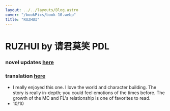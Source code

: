 ```yaml
---
layout: ../../layouts/Blog.astro
cover: "/bookPics/book-10.webp"
title: "RUZHUI"
---
```


# RUZHUI by 请君莫笑 PDL
### novel updates **[here](https://www.novelupdates.com/series/matrilocal-marriage/)**
### translation **[here](https://drive.google.com/drive/folders/1jzgVxubuZTgpT6hUGxRuhWVLxTkKAupP)**
- I really enjoyed this one. I love the world and character building. The story is really in-depth; you could feel emotions of the times before. The growth of the MC and FL's relationship is one of favorites to read.
- 10/10